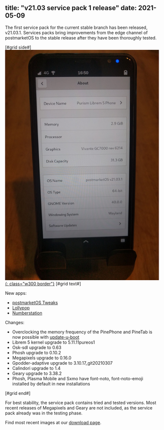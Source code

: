 title: "v21.03 service pack 1 release"
date: 2021-05-09
---


The first service pack for the current stable branch has been released,
v21.03.1. Services packs bring improvements from the edge channel of
postmarketOS to the stable release after they have been thoroughly tested.

[#grid side#]
[![](/static/img/2021-05/v21.03.1.jpg){: class="w300 border"}](/static/img/2021-05/v21.03.1.jpg)
[#grid text#]

New apps:

* [postmarketOS Tweaks](https://gitlab.com/postmarketOS/postmarketos-tweaks)
* [Lollypop](https://wiki.gnome.org/Apps/Lollypop)
* [Numberstation](https://git.sr.ht/~martijnbraam/numberstation)

Changes:

* Overclocking the memory frequency of the PinePhone and PineTab is now
  possible with
  [update-u-boot](https://wiki.postmarketos.org/wiki/PINE64_PinePhone_(pine64-pinephone)#Changing_the_Clock_Frequency)
* Librem 5 kernel upgrade to 5.11.11pureos1
* Osk-sdl upgrade to 0.63
* Phosh upgrade to 0.10.2
* Megapixels upgrade to 0.16.0
* Gpodder-adaptive upgrade to 3.10.17_git20210307
* Calindori upgrade to 1.4
* Geary upgrade to 3.38.2
* Phosh, Plasma Mobile and Sxmo have font-noto, font-noto-emoji installed by
  default in new installations

[#grid end#]

For best stability, the service pack contains tried and tested versions. Most
recent releases of Megapixels and Geary are not included, as the service pack
already was in the testing phase.

Find most recent images at our [download page](/download/).
